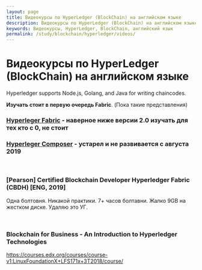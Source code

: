 ```yaml
---
layout: page
title: Видеокурсы по HyperLedger (BlockChain) на английском языке
description: Видеокурсы по HyperLedger (BlockChain) на английском языке
keywords: Видеокурсы, HyperLedger, BlockChain, английский язык
permalink: /study/blockchain/hyperledger/videos/
---
```


# Видеокурсы по HyperLedger (BlockChain) на английском языке

Hyperledger supports Node.js, Golang, and Java for writing chaincodes.

**Изучать стоит в первую очередь Fabric**. (Пока такие представления)

### [Hyperleger Fabric](/study/blockchain/hyperledger/videos/fabric/) - наверное ниже версии 2.0 изучать для тех кто с 0, не стоит

### [Hyperleger Composer](/study/blockchain/hyperledger/videos/composer/) - устарел и не развивается с августа 2019

<br/>

### [Pearson] Certified Blockchain Developer Hyperledger Fabric (CBDH) [ENG, 2019]

Одна болтовня. Никакой практики. 7+ часов болтавни. Жалко 9GB на жестком диске. Удаляю это УГ.

<br/>

### Blockchain for Business - An Introduction to Hyperledger Technologies

https://courses.edx.org/courses/course-v1:LinuxFoundationX+LFS171x+3T2018/course/
